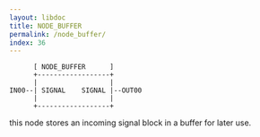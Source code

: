 ```yaml
---
layout: libdoc
title: NODE_BUFFER
permalink: /node_buffer/
index: 36
---
```


          [ NODE_BUFFER      ]       
          +------------------+       
          |                  |       
    IN00--| SIGNAL    SIGNAL |--OUT00
          |                  |       
          +------------------+       

this node stores an incoming signal block in a buffer for later use.


